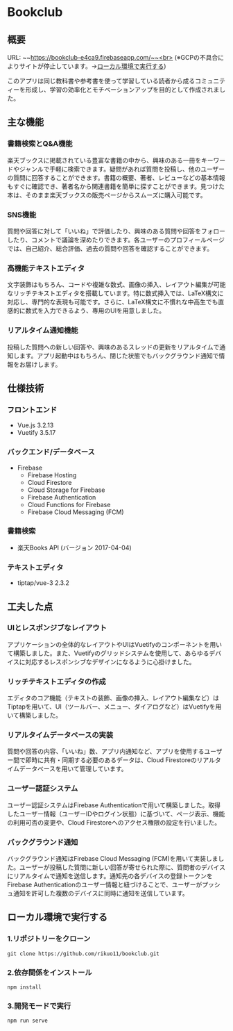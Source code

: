 # Bookclub

## 概要
URL: ~~https://bookclub-e4ca9.firebaseapp.com/~~<br>
(※GCPの不具合によりサイトが停止しています。→[ローカル環境で実行する](#ローカル環境で実行する))


このアプリは同じ教科書や参考書を使って学習している読者から成るコミュニティーを形成し、学習の効率化とモチベーションアップを目的として作成されました。

## 主な機能

### 書籍検索とQ&A機能
楽天ブックスに掲載されている豊富な書籍の中から、興味のある一冊をキーワードやジャンルで手軽に検索できます。疑問があれば質問を投稿し、他のユーザーの質問に回答することができます。書籍の概要、著者、レビューなどの基本情報もすぐに確認でき、著者名から関連書籍を簡単に探すことができます。見つけた本は、そのまま楽天ブックスの販売ページからスムーズに購入可能です。

### SNS機能
質問や回答に対して「いいね」で評価したり、興味のある質問や回答をフォローしたり、コメントで議論を深めたりできます。各ユーザーのプロフィールページでは、自己紹介、総合評価、過去の質問や回答を確認することができます。

### 高機能テキストエディタ
文字装飾はもちろん、コードや複雑な数式、画像の挿入、レイアウト編集が可能なリッチテキストエディタを搭載しています。特に数式挿入では、LaTeX構文に対応し、専門的な表現も可能です。さらに、LaTeX構文に不慣れな中高生でも直感的に数式を入力できるよう、専用のUIを用意しました。

### リアルタイム通知機能
投稿した質問への新しい回答や、興味のあるスレッドの更新をリアルタイムで通知します。アプリ起動中はもちろん、閉じた状態でもバックグラウンド通知で情報をお届けします。

## 仕様技術

### フロントエンド
- Vue.js 3.2.13
- Vuetify 3.5.17

### バックエンド/データベース
- Firebase
  - Firebase Hosting
  - Cloud Firestore
  - Cloud Storage for Firebase
  - Firebase Authentication
  - Cloud Functions for Firebase
  - Firebase Cloud Messaging (FCM)
 
### 書籍検索
- 楽天Books API (バージョン 2017-04-04)

### テキストエディタ
- tiptap/vue-3 2.3.2

## 工夫した点

### UIとレスポンジブなレイアウト
アプリケーションの全体的なレイアウトやUIはVuetifyのコンポーネントを用いて構築しました。また、Vuetifyのグリッドシステムを使用して、あらゆるデバイスに対応するレスポンシブなデザインになるように心掛けました。

### リッチテキストエディタの作成
エディタのコア機能（テキストの装飾、画像の挿入、レイアウト編集など）はTiptapを用いて、UI（ツールバー、メニュー、ダイアログなど）はVuetifyを用いて構築しました。

### リアルタイムデータベースの実装
質問や回答の内容、「いいね」数、アプリ内通知など、アプリを使用するユーザー間で即時に共有・同期する必要のあるデータは、Cloud Firestoreのリアルタイムデータベースを用いて管理しています。

### ユーザー認証システム
ユーザー認証システムはFirebase Authenticationで用いて構築しました。取得したユーザー情報（ユーザーIDやログイン状態）に基づいて、ページ表示、機能の利用可否の変更や、Cloud Firestoreへのアクセス権限の設定を行いました。

### バックグラウンド通知
バックグラウンド通知はFirebase Cloud Messaging (FCM)を用いて実装しました。ユーザーが投稿した質問に新しい回答が寄せられた際に、質問者のデバイスにリアルタイムで通知を送信します。通知先の各デバイスの登録トークンをFirebase Authenticationのユーザー情報と紐づけることで、ユーザーがプッシュ通知を許可した複数のデバイスに同時に通知を送信しています。

## ローカル環境で実行する
### 1.リポジトリーをクローン
```git clone https://github.com/rikuo11/bookclub.git```
### 2.依存関係をインストール
```npm install```
### 3.開発モードで実行
```npm run serve```
